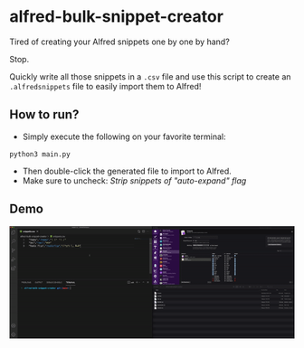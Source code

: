 # alfred-bulk-snippet-creator

Tired of creating your Alfred snippets one by one by hand? 

Stop. 

Quickly write all those snippets in a `.csv` file and use this script to create an `.alfredsnippets` file to easily import them to Alfred! 

## How to run?

- Simply execute the following on your favorite terminal:

```
python3 main.py
```

- Then double-click the generated file to import to Alfred.
 - Make sure to uncheck: *Strip snippets of "auto-expand" flag*

## Demo

![](demo.gif)
